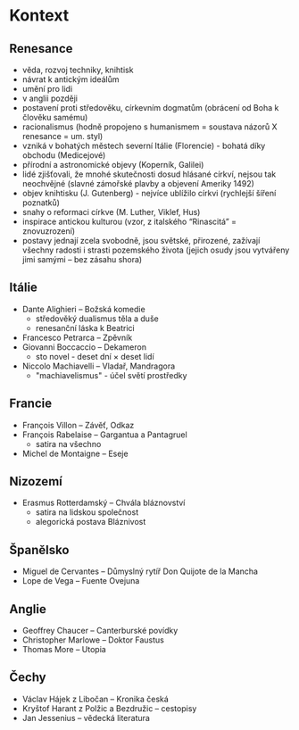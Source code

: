 # Kontext
## Renesance
* věda, rozvoj techniky, knihtisk
* návrat k antickým ideálům
* umění pro lidi
* v anglii později
* postavení proti středověku, církevním dogmatům (obrácení od Boha k člověku samému)
* racionalismus (hodně propojeno s humanismem = soustava názorů X renesance = um. styl)
* vzniká v bohatých městech severní Itálie (Florencie) - bohatá díky obchodu (Medicejové)
* přírodní a astronomické objevy (Koperník, Galilei)
* lidé zjišťovali, že mnohé skutečnosti dosud hlásané církví, nejsou tak neochvějné (slavné zámořské plavby a objevení Ameriky 1492)
* objev knihtisku (J. Gutenberg) - nejvíce ublížilo církvi (rychlejší šíření poznatků)
* snahy o reformaci církve (M. Luther, Viklef, Hus)
* inspirace antickou kulturou (vzor, z italského “Rinascitá” = znovuzrození)
* postavy jednají zcela svobodně, jsou světské, přirozené, zažívají všechny radosti i strasti pozemského života (jejich osudy jsou vytvářeny jimi samými – bez zásahu shora)

## Itálie
* Dante Alighieri – Božská komedie
  * středověký dualismus těla a duše
  * renesanční láska k Beatrici
* Francesco Petrarca – Zpěvník
* Giovanni Boccaccio – Dekameron
  * sto novel - deset dní × deset lidí
* Niccolo Machiavelli – Vladař, Mandragora
  * "machiavelismus" - účel světí prostředky

## Francie
* François Villon – Závěť, Odkaz
* François Rabelaise – Gargantua a Pantagruel
  * satira na všechno
* Michel de Montaigne – Eseje

## Nizozemí
* Erasmus Rotterdamský – Chvála bláznovství
  * satira na lidskou společnost
  * alegorická postava Bláznivost


## Španělsko
* Miguel de Cervantes – Důmyslný rytíř Don Quijote de la Mancha
* Lope de Vega – Fuente Ovejuna


## Anglie
* Geoffrey Chaucer – Canterburské povídky
* Christopher Marlowe – Doktor Faustus
* Thomas More – Utopia


## Čechy
* Václav Hájek z Libočan – Kronika česká
* Kryštof Harant z Polžic a Bezdružic – cestopisy
* Jan Jessenius – vědecká literatura